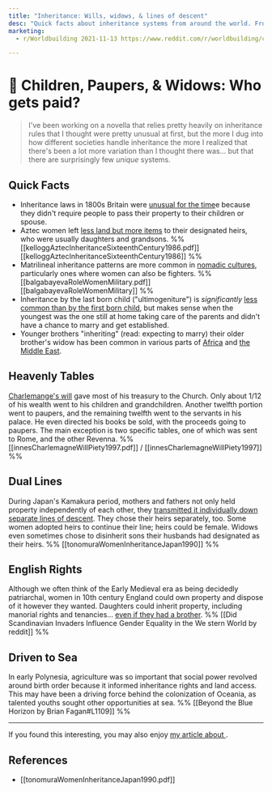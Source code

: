 ```yaml
---
title: "Inheritance: Wills, widows, & lines of descent" 
desc: "Quick facts about inheritance systems from around the world. From gendered lineage to lastborn rights."
marketing: 
  - r/Worldbuilding 2021-11-13 https://www.reddit.com/r/worldbuilding/comments/qt29f1/different_types_of_inheritance_systems_to_take/

---
```


# 📗 Children, Paupers, & Widows: Who gets paid? 

> I've been working on a novella that relies pretty heavily on inheritance rules that I thought were pretty unusual at first, but the more I dug into how different societies handle inheritance the more I realized that there's been a lot more variation than I thought there was... but that there are surprisingly few _unique_ systems. 

## Quick Facts
 
* Inheritance laws in 1800s Britain were [unusual for the time](https://www.qmul.ac.uk/geog/news/2017/items/keeping-it-in-the-family-inheritance-in-victorian-and-edwardian-britain.html)e because they didn't require people to pass their property to their children or spouse. 
* Aztec women left [less land but more items](http://www.jstor.org/stable/481817) to their designated heirs, who were usually daughters and grandsons. %% [[kelloggAztecInheritanceSixteenthCentury1986.pdf]] [[kelloggAztecInheritanceSixteenthCentury1986]] %%
* Matrilineal inheritance patterns are more common in [nomadic cultures](https://files.eric.ed.gov/fulltext/EJ1115668.pdf), particularly ones where women can also be fighters. %% [[balgabayevaRoleWomenMilitary.pdf]] [[balgabayevaRoleWomenMilitary]] %%
* Inheritance by the last born child ("ultimogeniture") is _significantly_ [less common than by the first born child](https://en.wikipedia.org/wiki/Ultimogeniture), but makes sense when the youngest was the one still at home taking care of the parents and didn't have a chance to marry and get established. 
* Younger brothers "inheriting" (read: expecting to marry) their older brother's widow has been common in various parts of [Africa](http://news.bbc.co.uk/2/hi/africa/3275451.stm) and [the Middle East](https://www.economist.com/special-report/2006/12/19/honour-among-them). 

## Heavenly Tables 

[Charlemange's will](https://academic.oup.com/ehr/article-lookup/doi/10.1093/ehr/CXII.448.833) gave most of his treasury to the Church. Only about 1/12 of  his wealth went to his children and grandchildren. Another twelfth portion went to paupers, and the remaining twelfth went to the servants in his palace. He even directed his books be sold, with the proceeds going to paupers. The main exception is two specific tables, one of which was sent to Rome, and the other Revenna. %% [[innesCharlemagneWillPiety1997.pdf]] / [[innesCharlemagneWillPiety1997]] %%

## Dual Lines

During Japan's Kamakura period, mothers and fathers not only held property independently of each other, they [transmitted it individually down separate lines of descent](https://www.jstor.org/stable/179066). They chose their heirs separately, too. Some women adopted heirs to continue their line; heirs could be female. Widows even sometimes chose to disinherit sons their husbands had designated as their heirs. %% [[tonomuraWomenInheritanceJapan1990]] %%

## English Rights

Although we often think of the Early Medieval era as being decidedly patriarchal, women in 10th century England could own property and dispose of it however they wanted. Daughters could inherit property, including manorial rights and tenancies... [even if they had a brother](https://reddit.com/r/AskHistorians/comments/pu1kxy/did_scandinavian_invaders_influence_gender?user_id=107156619577&web_redirect=true). %% [[Did Scandinavian Invaders Influence Gender Equality in the We stern World by reddit]] %%

## Driven to Sea 

In early Polynesia, agriculture was so important that social power revolved around birth order because it informed inheritance rights and land access. This may have been a driving force behind the colonization of Oceania, as talented youths sought other opportunities at sea. %% [[Beyond the Blue Horizon by Brian Fagan#L1109]] %%

* * * 

<div class=infobox>If you found this interesting, you may also enjoy <a href="">my article about </a>.</div>

## References

* [[tonomuraWomenInheritanceJapan1990.pdf]]